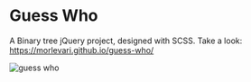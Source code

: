 # Guess Who

A Binary tree jQuery project, designed with SCSS. 
Take a look: https://morlevari.github.io/guess-who/

![guess who](https://user-images.githubusercontent.com/71779002/119476258-9041ca80-bd56-11eb-9c16-9d2e2ff4c264.jpg)

